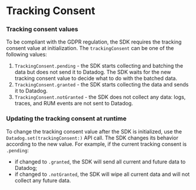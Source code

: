 # Tracking Consent

### Tracking consent values

To be compliant with the GDPR regulation, the SDK requires the tracking consent value at initialization.
The `trackingConsent` can be one of the following values:

1. `TrackingConsent.pending` - the SDK starts collecting and batching the data but does not send it to Datadog. The SDK waits for the new tracking consent value to decide what to do with the batched data.
2. `TrackingConsent.granted` - the SDK starts collecting the data and sends it to Datadog.
3. `TrackingConsent.notGranted` - the SDK does not collect any data: logs, traces, and RUM events are not sent to Datadog.
   
### Updating the tracking consent at runtime

To change the tracking consent value after the SDK is initialized, use the `Datadog.set(trackingConsent:)` API call.
The SDK changes its behavior according to the new value. For example, if the current tracking consent is `.pending`:

- if changed to `.granted`, the SDK will send all current and future data to Datadog;
- if changed to `.notGranted`, the SDK will wipe all current data and will not collect any future data.
